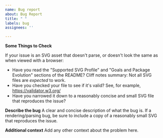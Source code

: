 ```yaml
---
name: Bug report
about: Bug Report
title: " "
labels: bug
assignees: ''

---
```


**Some Things to Check**

If your issue is an SVG asset that doesn't parse, or doesn't look the same as when viewed with a browser:
* Have you read the "Supported SVG Profile" and "Goals and Package Evolution" sections of the README?  Cliff notes summary:  Not all SVG files are *expected* to work.
* Have you checked your file to see if it's valid?  See, for example, https://validator.w3.org/
* Have you narrowed it down to a reasonably concise and small SVG file that reproduces the issue?

**Describe the bug**
A clear and concise description of what the bug is.  If a rendering/parsing bug, be sure to include a copy of a reasonably small SVG that reproduces the issue.

**Additional context**
Add any other context about the problem here.
